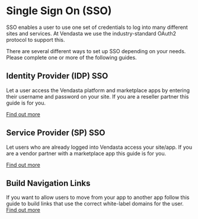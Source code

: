 # Single Sign On (SSO)

SSO enables a user to use one set of credentials to log into many different sites and services. At Vendasta we use the industry-standard OAuth2 protocol to support this.

There are several different ways to set up SSO depending on your needs. Please complete one or more of the following guides.

## Identity Provider (IDP) SSO
Let a user access the Vendasta platform and marketplace apps by entering their username and password on your site. If you are a reseller partner this guide is for you.

[Find out more](Identity-Provider-SSO.md)

## Service Provider (SP) SSO
Let users who are already logged into Vendasta access your site/app. If you are a vendor partner with a marketplace app this guide is for you.

[Find out more](https://developers.vendasta.com/vendor/ZG9jOjE2NTY5Mzky-requirement-2-sso-o-auth2-3-legged-flow)

## Build Navigation Links
If you want to allow users to move from your app to another app follow this guide to build links that use the correct white-label domains for the user.
[Find out more](Navigation-Links.md)
